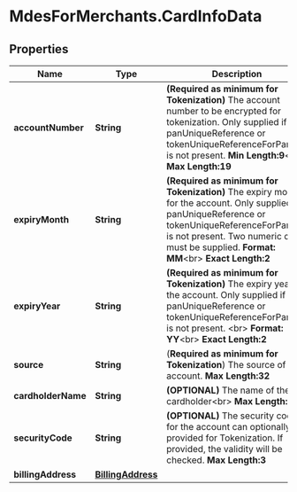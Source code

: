 # MdesForMerchants.CardInfoData

## Properties
Name | Type | Description | Notes
------------ | ------------- | ------------- | -------------
**accountNumber** | **String** | __(Required as minimum for Tokenization)__ The account number to be encrypted for tokenization. Only supplied if panUniqueReference or tokenUniqueReferenceForPanInfo is not present.   __Min Length:9__&lt;br&gt; __Max Length:19__  | [optional] 
**expiryMonth** | **String** | __(Required as minimum for Tokenization)__ The expiry month for the account. Only supplied if panUniqueReference or tokenUniqueReferenceForPanInfo is not present. Two numeric digits must be supplied. __Format: MM__&lt;br&gt; __Exact Length:2__  | [optional] 
**expiryYear** | **String** | __(Required as minimum for Tokenization)__  The expiry year for the account. Only supplied if panUniqueReference or tokenUniqueReferenceForPanInfo is not present. &lt;br&gt; __Format: YY__&lt;br&gt; __Exact Length:2__  | [optional] 
**source** | **String** | (__Required as minimum for Tokenization__)  The source of the account.   __Max Length:32__  | [optional] 
**cardholderName** | **String** | __(OPTIONAL)__ The name of the cardholder&lt;br&gt; __Max Length:27__  | [optional] 
**securityCode** | **String** | __(OPTIONAL)__ The security code for the account can optionally be provided for Tokenization. If provided, the validity will be checked.  __Max Length:3__  | [optional] 
**billingAddress** | [**BillingAddress**](BillingAddress.md) |  | [optional] 


